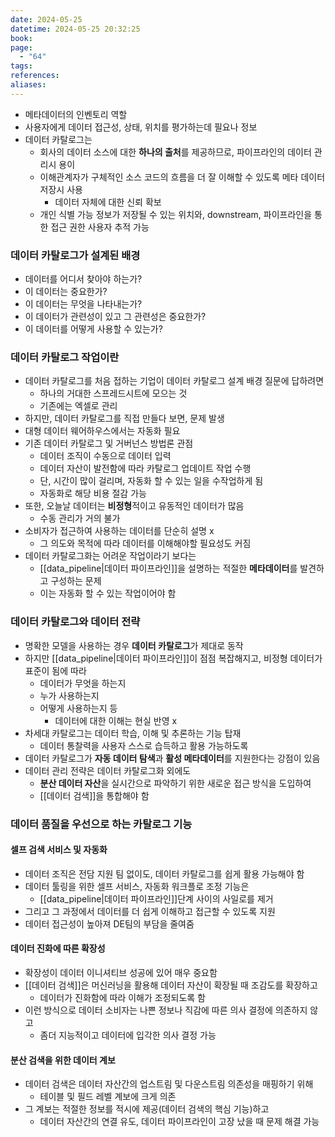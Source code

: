 ```yaml
---
date: 2024-05-25
datetime: 2024-05-25 20:32:25
book: 
page:
  - "64"
tags: 
references: 
aliases:
---
```

- 메타데이터의 인벤토리 역할
- 사용자에게 데이터 접근성, 상태, 위치를 평가하는데 필요나 정보
- 데이터 카탈로그는
	- 회사의 데이터 소스에 대한 **하나의 출처**를 제공하므로, 파이프라인의 데이터 관리시 용이
	- 이해관계자가 구체적인 소스 코드의 흐름을 더 잘 이해할 수 있도록 메타 데이터 저장시 사용
		- 데이터 자체에 대한 신뢰 확보
	- 개인 식별 가능 정보가 저장될 수 있는 위치와, downstream, 파이프라인을 통한 접근 권한 사용자 추적 가능

### 데이터 카탈로그가 설계된 배경
- 데이터를 어디서 찾아야 하는가?
- 이 데이터는 중요한가?
- 이 데이터는 무엇을 나타내는가?
- 이 데이터가 관련성이 있고 그 관련성은 중요한가?
- 이 데이터를 어떻게 사용할 수 있는가?

### 데이터 카탈로그 작업이란
- 데이터 카탈로그를 처음 접하는 기업이 데이터 카탈로그 설계 배경 질문에 답하려면
	- 하나의 거대한 스프레드시트에 모으는 것
	- 기존에는 엑셀로 관리
- 하지만, 데이터 카탈로그를 직접 만들다 보면, 문제 발생
- 대형 데이터 웨어하우스에서는 자동화 필요
- 기존 데이터 카탈로그 및 거버넌스 방법론 관점
	- 데이터 조직이 수동으로 데이터 입력
	- 데이터 자산이 발전함에 따라 카탈로그 업데이트 작업 수행
	- 단, 시간이 많이 걸리며, 자동화 할 수 있는 일을 수작업하게 됨
	- 자동화로 해당 비용 절감 가능
- 또한, 오늘날 데이터는 **비정형**적이고 유동적인 데이터가 많음
	- 수동 관리가 거의 불가
- 소비자가 접근하여 사용하는 데이터를 단순히 설명 x
	- 그 의도와 목적에 따라 데이터를 이해해야할 필요성도 커짐
- 데이터 카탈로그화는 어려운 작업이라기 보다는
	- [[data_pipeline|데이터 파이프라인]]을 설명하는 적절한 **메타데이터**를 발견하고 구성하는 문제
	- 이는 자동화 할 수 있는 작업이어야 함

### 데이터 카탈로그와 데이터 전략
- 명확한 모델을 사용하는 경우 **데이터 카탈로그**가 제대로 동작
- 하지만 [[data_pipeline|데이터 파이프라인]]이 점점 복잡해지고, 비정형 데이터가 표준이 됨에 따라
	- 데이터가 무엇을 하는지
	- 누가 사용하는지
	- 어떻게 사용하는지 등
		- 데이터에 대한 이해는 현실 반영 x
- 차세대 카탈로그는 데이터 학습, 이해 및 추론하는 기능 탑재
	- 데이터 통찰력을 사용자 스스로 습득하고 활용 가능하도록
- 데이터 카탈로그가 **자동 데이터 탐색**과 **활성 메타데이터**를 지원한다는 강점이 있음
- 데이터 관리 전략은 데이터 카탈로그화 외에도
	- **분산 데이터 자산**을 실시간으로 파악하기 위한 새로운 접근 방식을 도입하여
	- [[데이터 검색]]을 통합해야 함


### 데이터 품질을 우선으로 하는 카탈로그 기능

#### 셀프 검색 서비스 및 자동화
- 데이터 조직은 전담 지원 팀 없이도, 데이터 카탈로그를 쉽게 활용 가능해야 함
- 데이터 툴링을 위한 셀프 서비스, 자동화 워크플로 조정 기능은
	- [[data_pipeline|데이터 파이프라인]]단계 사이의 사일로를 제거
- 그리고 그 과정에서 데이터를 더 쉽게 이해하고 접근할 수 있도록 지원
- 데이터 접근성이 높아져 DE팀의 부담을 줄여줌

#### 데이터 진화에 따른 확장성
- 확장성이 데이터 이니셔티브 성공에 있어 매우 중요함
- [[데이터 검색]]은 머신러닝을 활용해 데이터 자산이 확장될 때 조감도를 확장하고
	- 데이터가 진화함에 따라 이해가 조정되도록 함
- 이런 방식으로 데이터 소비자는 나쁜 정보나 직감에 따른 의사 결정에 의존하지 않고
	- 좀더 지능적이고 데이터에 입각한 의사 결정 가능

#### 분산 검색을 위한 데이터 계보
- 데이터 검색은 데이터 자산간의 업스트림 및 다운스트림 의존성을 매핑하기 위해
	- 테이블 및 필드 레벨 계보에 크게 의존
- 그 계보는 적절한 정보를 적시에 제공(데이터 검색의 핵심 기능)하고
	- 데이터 자산간의 연결 유도, 데이터 파이프라인이 고장 났을 때 문제 해결 가능
